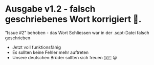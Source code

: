 # Ausgabe v1.2 - falsch geschriebenes Wort korrigiert 🎉. 
"Issue #2" behoben - das Wort Schliessen war in der .scpt-Datei falsch geschrieben 
+ Jetzt voll funktionsfähig
+ Es sollten keine Fehler mehr auftreten
+ Unsere deutschen Brüder sollten sich freuen 🇩🇪 😀 

